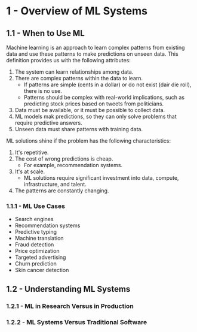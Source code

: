 # 1 - Overview of ML Systems

## 1.1 - When to Use ML

Machine learning is an approach to learn complex patterns from existing data and use these patterns to make predictions on unseen data. This definition provides us with the following attributes:
1. The system can learn relationships among data.
2. There are complex patterns within the data to learn.
   - If patterns are simple (cents in a dollar) or do not exist (dair die roll), there is no use.
   - Patterns should be complex with real-world implications, such as predicting stock prices based on tweets from politicians.
3. Data must be available, or it must be possible to collect data.
4. ML models mak predictions, so they can only solve problems that require predictive answers.
5. Unseen data must share patterns with training data.

ML solutions shine if the problem has the following characteristics:
1. It's repetitive.
2. The cost of wrong predictions is cheap. 
   - For example, recommendation systems.
3. It's at scale.
   - ML solutions require significant investment into data, compute, infrastructure, and talent.
4. The patterns are constantly changing.

### 1.1.1 - ML Use Cases

- Search engines
- Recommendation systems
- Predictive typing
- Machine translation
- Fraud detection
- Price optimization
- Targeted advertising
- Churn prediction
- Skin cancer detection

## 1.2 - Understanding ML Systems

### 1.2.1 - ML in Research Versus in Production



### 1.2.2 - ML Systems Versus Traditional Software


